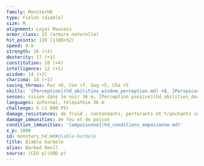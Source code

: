 ```yaml
---
family: MonsterHD
type: Fiélon (diable)
size: M
alignment: Loyal Mauvais
armor_class: 15 (armure naturelle)
hit_points: 110 (13d8+52)
speed: 9 m
strength: 16 (+3)
dexterity: 17 (+3)
constitution: 18 (+4)
intelligence: 12 (+1)
wisdom: 14 (+2)
charisma: 14 (+2)
saving_throws: For +6, Con +7, Sag +5, Cha +5
skills: '[Perception](hd_abilities_wisdom_perception.md) +8, [Perspicacité](hd_abilities_wisdom_perspicacite.md) +5, [Supercherie](hd_abilities_charisma_supercherie.md) +5'
senses: vision dans le noir 36 m, [Perception passive](hd_abilities_dexterity_perception_passive.md) 18
languages: infernal, télépathie 36 m
challenge: 5 (1 800 PX)
damage_resistances: de froid ; contondants, perforants et tranchants infligés par des attaques non-magiques qui ne sont pas en argent
damage_immunities: de feu et de poison
condition_immunities: '[empoisonné](hd_conditions_empoisonne.md)'
x_p: 1800
id: monsters_hd.md#diable-barbelé
title: Diable barbelé
alias: Barbed Devil
source: (CEO p)(SRD p)
---
```


